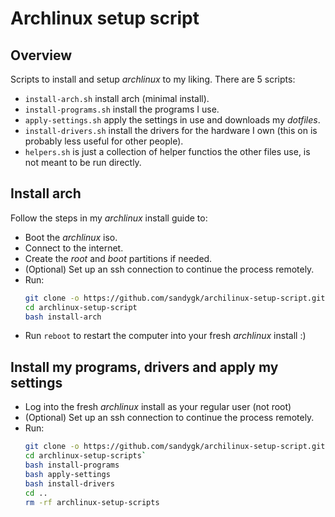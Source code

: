 # Archlinux setup script

## Overview

Scripts to install and setup *archlinux* to my liking. There are 5 scripts:
- `install-arch.sh` install arch (minimal install).
- `install-programs.sh` install the programs I use.
- `apply-settings.sh` apply the settings in use and downloads my *dotfiles*.
- `install-drivers.sh` install the drivers for the hardware I own (this on is probably less useful for other people).
- `helpers.sh` is just a collection of helper functios the other files use, is not meant to be run directly.

## Install arch

Follow the steps in my *archlinux* install guide to:
- Boot the *archlinux* iso.
- Connect to the internet.
- Create the *root* and *boot* partitions if needed.
- (Optional) Set up an ssh connection to continue the process remotely.
- Run:
  ```sh
  git clone -o https://github.com/sandygk/archilinux-setup-script.git
  cd archlinux-setup-script
  bash install-arch
  ```
- Run `reboot` to restart the computer into your fresh *archlinux* install :)

## Install my programs, drivers and apply my settings

- Log into the fresh *archlinux* install as your regular user (not root)
- (Optional) Set up an ssh connection to continue the process remotely.
- Run:
  ```sh
  git clone -o https://github.com/sandygk/archilinux-setup-script.git
  cd archlinux-setup-scripts`
  bash install-programs
  bash apply-settings
  bash install-drivers
  cd ..
  rm -rf archlinux-setup-scripts
  ```
